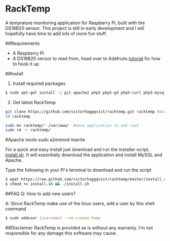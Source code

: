 RackTemp
========
A temprature monitoring application for Raspberry Pi, built with the DS18B20 sensor. This project is still in early development and I will hopefully have time to add lots of more fun stuff.

##Requirements
- A Raspberry Pi
- A DS18B20 sensor to read from, head over to Adafruits [tutorial](http://learn.adafruit.com/adafruits-raspberry-pi-lesson-11-ds18b20-temperature-sensing) for how to hook it up

##Install

1. Install required packages
```sh
$ sudo apt-get install -y git apache2 php5 php5-gd php5-curl php5-mysql mysql-server whois
```

2. Get latest RackTemp
```sh
git clone https://github.com/victorhaggqvist/racktemp.git racktemp #download the application
cd racktemp

sudo mv racktemp/* /var/www/  #move application to web root
sudo rm -r racktemp/
```

#Apache mods
sudo a2enmod rewrite

For a quick and easy install just download and run the installer script, [install.sh](https://raw.github.com/victorhaggqvist/racktemp/master/install.sh). It will essentially download the application and install MySQL and Apache.

Type the following in your Pi's terminal to download and run the script
```sh
$ wget https://raw.github.com/victorhaggqvist/racktemp/master/install.sh
$ chmod +x install.sh && ./install.sh
```

##FAQ
Q: How to add new users?

A: Since RackTemp make use of the linux users, add a user by this shell command

```sh
$ sudo adduser [username] --no-create-home
```

##Disclaimer
RackTemp is provided as is without any warranty. I'm not responsible for any damage this software may cause.
